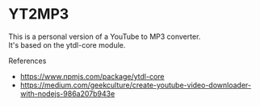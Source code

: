 # YT2MP3

This is a personal version of a YouTube to MP3 converter.  
It's based on the ytdl-core module.

References
* https://www.npmjs.com/package/ytdl-core
* https://medium.com/geekculture/create-youtube-video-downloader-with-nodejs-986a207b943e
